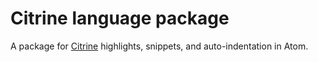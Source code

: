 # Citrine language package

A package for [Citrine](http://citrine-lang.org/) highlights, snippets, and auto-indentation in Atom.
